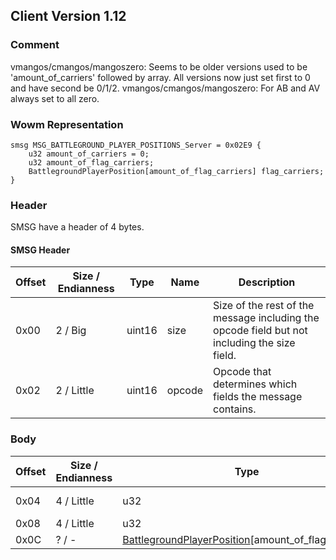 ## Client Version 1.12

### Comment

vmangos/cmangos/mangoszero: Seems to be older versions used to be 'amount_of_carriers' followed by array. All versions now just set first to 0 and have second be 0/1/2.
vmangos/cmangos/mangoszero: For AB and AV always set to all zero.

### Wowm Representation
```rust,ignore
smsg MSG_BATTLEGROUND_PLAYER_POSITIONS_Server = 0x02E9 {
    u32 amount_of_carriers = 0;
    u32 amount_of_flag_carriers;
    BattlegroundPlayerPosition[amount_of_flag_carriers] flag_carriers;
}
```
### Header
SMSG have a header of 4 bytes.

#### SMSG Header
| Offset | Size / Endianness | Type   | Name   | Description |
| ------ | ----------------- | ------ | ------ | ----------- |
| 0x00   | 2 / Big           | uint16 | size   | Size of the rest of the message including the opcode field but not including the size field.|
| 0x02   | 2 / Little        | uint16 | opcode | Opcode that determines which fields the message contains.|
### Body
| Offset | Size / Endianness | Type | Name | Description | Comment |
| ------ | ----------------- | ---- | ---- | ----------- | ------- |
| 0x04 | 4 / Little | u32 | amount_of_carriers |  | vmangos/cmangos/mangoszero: All force to zero |
| 0x08 | 4 / Little | u32 | amount_of_flag_carriers |  |  |
| 0x0C | ? / - | [BattlegroundPlayerPosition](battlegroundplayerposition.md)[amount_of_flag_carriers] | flag_carriers |  |  |
